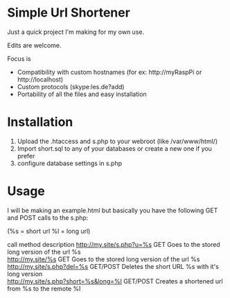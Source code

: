 # Simple Url Shortener
Just a quick project I'm making for my own use.

Edits are welcome.

Focus is 
- Compatibility with custom hostnames (for ex: http://myRaspPi or http://localhost)
- Custom protocols (skype:les.de?add)
- Portability of all the files and easy installation


# Installation

1. Upload the .htaccess and s.php to your webroot (like /var/www/html/)
2. Import short.sql to any of your databases or create a new one if you prefer
3. configure database settings in s.php

# Usage

I will be making an example.html but basically you have the following GET and POST calls to the s.php:

(%s = short url   %l = long url)

call                                                  method            description
http://my.site/s.php?u=%s                             GET               Goes to the stored long version of the url %s   
http://my.site/%s                                     GET               Goes to the stored long version of the url %s   
http://my.site/s.php?del=%s                           GET/POST          Deletes the short URL %s with it's long version   
http://my.site/s.php?short=%s&long=%l                 GET/POST          Creates a shortened url from %s to the remote %l
